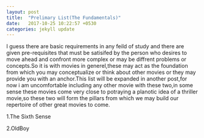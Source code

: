 ```yaml
---
layout: post
title:  "Prelimary List(The Fundamentals)"
date:   2017-10-25 10:22:57 +0530
categories: jekyll update
---
```


I guess there are basic requirements in any feild of study and there are given pre-requisites that must be satisifed by the person who desires to move ahead and confront more complex or may be diffrent problems or concepts.So it is with movies in generel,these may act as the foundation from which you may conceptualize or think about other movies or they may provide you with an anchor.This list will be expanded in another post,for now i am uncomfortable including any other movie with these two,in some sense these movies come very close to potraying a planotic idea of a thriller movie,so these two will form the pillars from which we may build our repertoire of other great movies to come.

1.The Sixth Sense

2.OldBoy
